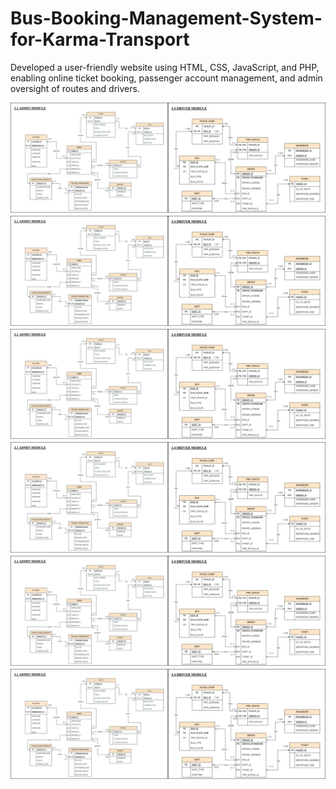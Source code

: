 # Bus-Booking-Management-System-for-Karma-Transport
Developed a user-friendly website using HTML, CSS, JavaScript, and PHP, enabling online ticket booking, passenger account management, and admin oversight of routes and drivers.

<div align="center">
  <img src="erd&demo/admin_driver.png">
  <img src="erd&demo/admin_driver.png">
  <img src="erd&demo/admin_driver.png">
  <img src="erd&demo/admin_driver.png">
  <img src="erd&demo/admin_driver.png">
  <img src="erd&demo/admin_driver.png">
</div>

